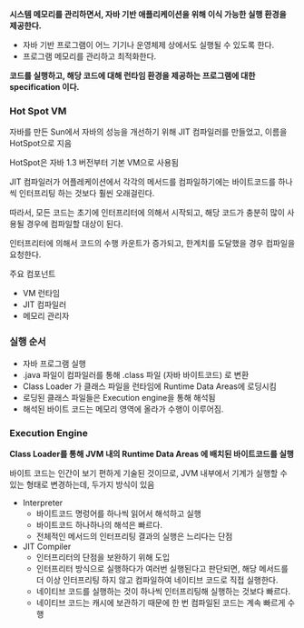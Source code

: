 **시스템 메모리를 관리하면서, 자바 기반 애플리케이션을 위해 이식 가능한 실행 환경을 제공한다.**

- 자바 기반 프로그램이 어느 기기나 운영체제 상에서도 실행될 수 있도록 한다.
- 프로그램 메모리를 관리하고 최적화한다.

**코드를 실행하고, 해당 코드에 대해 런타임 환경을 제공하는 프로그램에 대한 specification 이다.**

### Hot Spot VM

자바를 만든 Sun에서 자바의 성능을 개선하기 위해 JIT 컴파일러를 만들었고, 이름을 HotSpot으로 지음

HotSpot은 자바 1.3 버전부터 기본 VM으로 사용됨

JIT 컴파일러가 어플레케이션에서 각각의 메서드를 컴파일하기에는 바이트코드를 하나씩 인터프리팅 하는 것보다 훨씬 오래걸린다.

따라서, 모든 코드는 초기에 인터프리터에 의해서 시작되고, 해당 코드가 충분히 많이 사용될 경우에 컴파일할 대상이 된다.

인터프리터에 의해서 코드의 수행 카운트가 증가되고, 한계치를 도달했을 경우 컴파일을 요청한다.

주요 컴포넌트

- VM 런타임
- JIT 컴파일러
- 메모리 관리자

### 실행 순서

- 자바 프로그램 실행
- .java 파일이 컴파일러를 통해 .class 파일 (자바 바이트코드) 로 변환
- Class Loader 가 클래스 파일을 런타임에 Runtime Data Areas에 로딩시킴
- 로딩된 클래스 파일들은 Execution engine을 통해 해석됨
- 해석된 바이트 코드는 메모리 영역에 올라가 수행이 이루어짐.

### Execution Engine

**Class Loader를 통해 JVM 내의 Runtime Data Areas 에 배치된 바이트코드를 실행**

바이트 코드는 인간이 보기 편하게 기술된 것이므로, JVM 내부에서 기계가 실행할 수 있는 형태로 변경하는데, 두가지 방식이 있음

- Interpreter
    - 바이트코드 명렁어를 하나씩 읽어서 해석하고 실행
    - 바이트코드 하나하나의 해석은 빠르다.
    - 전체적인 메서드의 인터프리팅 결과의 실행은 느리다는 단점
- JIT Compiler
    - 인터프리터의 단점을 보완하기 위해 도입
    - 인터프리터 방식으로 실행하다가 여러번 실행된다고 판단되면, 해당 메서드를 더 이상 인터프리팅 하지 않고 컴파일하여 네이티브 코드로 직접 실행한다.
    - 네이티브 코드를 실행하는 것이 하나씩 인터프리팅해 실행하는 것보다 빠르다.
    - 네이티브 코드는 캐시에 보관하기 때문에 한 번 컴파일된 코드는 계속 빠르게 수행